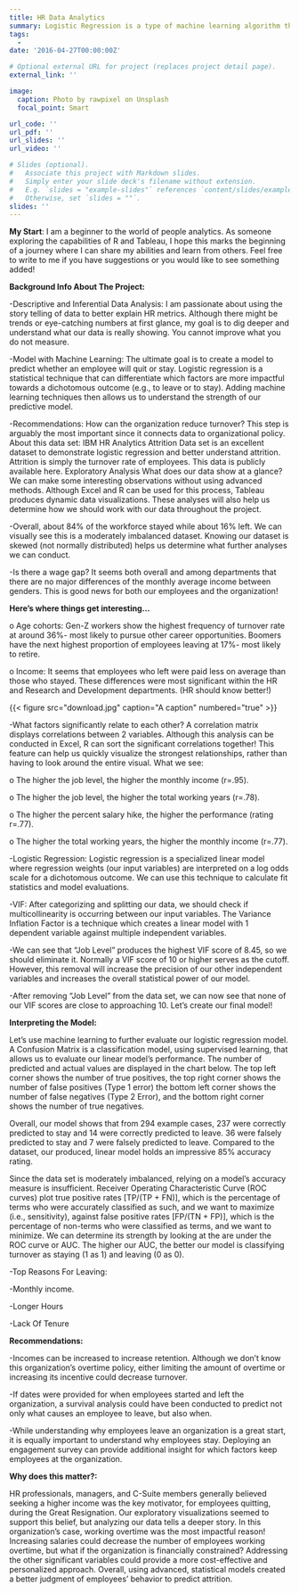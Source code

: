 ```yaml
---
title: HR Data Analytics
summary: Logistic Regression is a type of machine learning algorithm that is used to predict/forecast variables that are categorical in nature. It is used to solve classification tasks.
tags:
  -    
date: '2016-04-27T00:00:00Z'

# Optional external URL for project (replaces project detail page).
external_link: ''

image:
  caption: Photo by rawpixel on Unsplash
  focal_point: Smart

url_code: ''
url_pdf: ''
url_slides: ''
url_video: ''

# Slides (optional).
#   Associate this project with Markdown slides.
#   Simply enter your slide deck's filename without extension.
#   E.g. `slides = "example-slides"` references `content/slides/example-slides.md`.
#   Otherwise, set `slides = ""`.
slides: ''
---
```


**My Start**: I am a beginner to the world of people analytics. As someone
exploring the capabilities of R and Tableau, I hope this marks the beginning of a journey
where I can share my abilities and learn from others. Feel free to write to me if you have
suggestions or you would like to see something added!

**Background Info About The Project:**


-Descriptive and Inferential Data Analysis: I am passionate about using the story telling
of data to better explain HR metrics. Although there might be trends or eye-catching
numbers at first glance, my goal is to dig deeper and understand what our data is really
showing. You cannot improve what you do not measure.

-Model with Machine Learning: The ultimate goal is to create a model to predict
whether an employee will quit or stay. Logistic regression is a statistical technique that
can differentiate which factors are more impactful towards a dichotomous outcome (e.g.,
to leave or to stay). Adding machine learning techniques then allows us to understand the
strength of our predictive model.

-Recommendations: How can the organization reduce turnover? This step is arguably the
most important since it connects data to organizational policy.
About this data set: IBM HR Analytics Attrition Data set is an excellent dataset to demonstrate
logistic regression and better understand attrition. Attrition is simply the turnover rate of
employees. This data is publicly available here.
Exploratory Analysis
What does our data show at a glance? We can make some interesting observations without using
advanced methods. Although Excel and R can be used for this process, Tableau produces
dynamic data visualizations. These analyses will also help us determine how we should work
with our data throughout the project.

-Overall, about 84% of the workforce stayed while about 16% left. We can visually see
this is a moderately imbalanced dataset. Knowing our dataset is skewed (not normally
distributed) helps us determine what further analyses we can conduct.

-Is there a wage gap? It seems both overall and among departments that there are no
major differences of the monthly average income between genders. This is good news for
both our employees and the organization!

**Here’s where things get interesting...**

o Age cohorts: Gen-Z workers show the highest frequency of turnover rate at
around 36%- most likely to pursue other career opportunities. Boomers have the
next highest proportion of employees leaving at 17%- most likely to retire.

o Income: It seems that employees who left were paid less on average than those
who stayed. These differences were most significant within the HR and Research
and Development departments. (HR should know better!)

{{< figure src="download.jpg" caption="A caption" numbered="true" >}}


-What factors significantly relate to each other? A correlation matrix displays correlations
between 2 variables. Although this analysis can be conducted in Excel, R can sort the
significant correlations together! This feature can help us quickly visualize the strongest
relationships, rather than having to look around the entire visual.
What we see:



o The higher the job level, the higher the monthly income (r=.95).

o The higher the job level, the higher the total working years (r=.78).

o The higher the percent salary hike, the higher the performance (rating r=.77).

o The higher the total working years, the higher the monthly income (r=.77).

-Logistic Regression:
Logistic regression is a specialized linear model where regression weights (our input variables)
are interpreted on a log odds scale for a dichotomous outcome. We can use this technique to
calculate fit statistics and model evaluations.

-VIF: After categorizing and splitting our data, we should check if multicollinearity is
occurring between our input variables. The Variance Inflation Factor is a technique
which creates a linear model with 1 dependent variable against multiple independent
variables.

-We can see that “Job Level” produces the highest VIF score of 8.45, so we should
eliminate it. Normally a VIF score of 10 or higher serves as the cutoff. However, this
removal will increase the precision of our other independent variables and increases the
overall statistical power of our model.

-After removing “Job Level” from the data set, we can now see that none of our VIF
scores are close to approaching 10. Let’s create our final model!

**Interpreting the Model:**

Let’s use machine learning to further evaluate our logistic regression model.
A Confusion Matrix is a classification model, using supervised learning, that allows us to
evaluate our linear model’s performance. The number of predicted and actual values are
displayed in the chart below. The top left corner shows the number of true positives, the top right
corner shows the number of false positives (Type 1 error) the bottom left corner shows the
number of false negatives (Type 2 Error), and the bottom right corner shows the number of true
negatives.

Overall, our model shows that from 294 example cases, 237 were correctly predicted to stay and
14 were correctly predicted to leave. 36 were falsely predicted to stay and 7 were falsely
predicted to leave. Compared to the dataset, our produced, linear model holds an impressive 85%
accuracy rating.

Since the data set is moderately imbalanced, relying on a model’s accuracy measure is
insufficient. Receiver Operating Characteristic Curve (ROC curves) plot true positive rates
[TP/(TP + FN)], which is the percentage of terms who were accurately classified as such, and we
want to maximize (i.e., sensitivity), against false positive rates [FP/(TN + FP)], which is the
percentage of non-terms who were classified as terms, and we want to minimize. We can
determine its strength by looking at the are under the ROC curve or AUC. The higher our AUC,
the better our model is classifying turnover as staying (1 as 1) and leaving (0 as 0).

-Top Reasons For Leaving:

-Monthly income.

-Longer Hours

-Lack Of Tenure


**Recommendations:**

-Incomes can be increased to increase retention. Although we don’t know this
organization’s overtime policy, either limiting the amount of overtime or increasing its
incentive could decrease turnover.

-If dates were provided for when employees started and left the organization, a survival
analysis could have been conducted to predict not only what causes an employee to leave,
but also when.

-While understanding why employees leave an organization is a great start, it is equally
important to understand why employees stay. Deploying an engagement survey can
provide additional insight for which factors keep employees at the organization.


**Why does this matter?:**

HR professionals, managers, and C-Suite members generally believed seeking a higher income
was the key motivator, for employees quitting, during the Great Resignation. Our exploratory
visualizations seemed to support this belief, but analyzing our data tells a deeper story. In this
organization’s case, working overtime was the most impactful reason! Increasing salaries could
decrease the number of employees working overtime, but what if the organization is financially
constrained? Addressing the other significant variables could provide a more cost-effective and
personalized approach. Overall, using advanced, statistical models created a better judgment of
employees’ behavior to predict attrition.